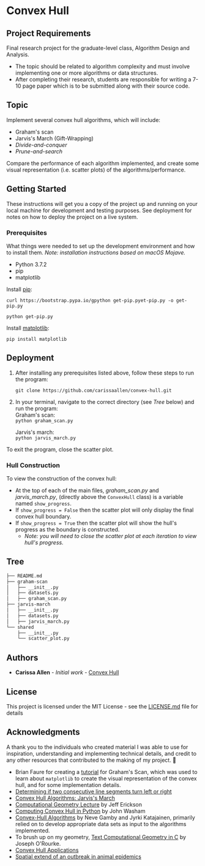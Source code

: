 # Convex Hull

## Project Requirements
Final research project for the graduate-level class, Algorithm Design and Analysis. 
* The topic should be related to algorithm complexity and must involve implementing one or more algorithms or data structures.
* After completing their research, students are responsible for writing a 7-10 page paper which is to be submitted along with their source code.

## Topic
Implement several convex hull algorithms, which will include:
* Graham's scan
* Jarvis's March (Gift-Wrapping) 
* _Divide-and-conquer_
* _Prune-and-search_

Compare the performance of each algorithm implemented, and create some visual representation (i.e. scatter plots) of the algorithms/performance.

## Getting Started

These instructions will get you a copy of the project up and running on your local machine for development and testing purposes. See deployment for notes on how to deploy the project on a live system.

### Prerequisites

What things were needed to set up the development environment and how to install them.
_Note: installation instructions based on macOS Mojave._

* Python 3.7.2
* pip 
* matplotlib

Install [pip](https://pip.pypa.io/en/stable/installing/):
```
curl https://bootstrap.pypa.io/gpython get-pip.pyet-pip.py -o get-pip.py
```
```
python get-pip.py
```

Install [matplotlib](https://matplotlib.org/api/pyplot_api.html#module-matplotlib.pyplot):
```
pip install matplotlib
``` 

## Deployment

1. After installing any prerequisites listed above, follow these steps to run the program:

    `git clone https://github.com/carissaallen/convex-hull.git`

2. In your terminal, navigate to the correct directory (see *Tree* below) and run the program: <br>
    Graham's scan: <br>
    `python graham_scan.py` <br>
    
    Jarvis's march: <br>
    `python jarvis_march.py` <br>

To exit the program, close the scatter plot.

### Hull Construction

To view the construction of the convex hull:
* At the top of each of the main files, _graham_scan.py_ and _jarvis_march.py_, (directly above the `ConvexHull` class) is a variable named `show_progress`.
* If `show_progress = False` then the scatter plot will only display the final convex hull boundary.
* If `show_progress = True` then the scatter plot will show the hull's progress as the boundary is constructed.
  * _Note: you will need to close the scatter plot at each iteration to view hull's progress._

## Tree
```bash
├── README.md
├── graham-scan
│   ├── __init__.py
│   ├── datasets.py
│   ├── graham_scan.py
├── jarvis-march
│   ├── __init__.py
│   ├── datasets.py
│   ├── jarvis_march.py
└── shared
    ├── __init__.py
    └── scatter_plot.py
```

## Authors

* **Carissa Allen** - *Initial work* - [Convex Hull](https://github.com/carissaallen/convex-hull)

## License

This project is licensed under the MIT License - see the [LICENSE.md](LICENSE.md) file for details

## Acknowledgments
A thank you to the individuals who created material I was able to use for inspiration, understanding and implementing technical details, and credit to any other resources that contributed to the making of my project. :clap:

* Brian Faure for creating a [tutorial](https://steemit.com/python/@bfaure/graham-scan-algorithm-background-and-python-code) for Graham's Scan, which was used to learn about `matplotlib` to create the visual representation of the convex hull, and for some implementation details.
* [Determining if two consecutive line segments turn left or right](https://algorithmtutor.com/Computational-Geometry/Determining-if-two-consecutive-segments-turn-left-or-right/)
* [Convex Hull Algorithms: Jarvis's March](https://algorithmtutor.com/Computational-Geometry/Convex-Hull-Algorithms-Jarvis-s-March/)
* [Computational Geometry Lecture](http://jeffe.cs.illinois.edu/teaching/compgeom/notes/01-convexhull.pdf) by Jeff Erickson
* [Computing Convex Hull in Python](https://startupnextdoor.com/computing-convex-hull-in-python/) by John Washam
* [Convex-Hull Algorithms](https://www.researchgate.net/publication/329265407_Convex-Hull_Algorithms_Implementation_Testing_and_Experimentation) by Neve Gamby and Jyrki Katajainen, primarily relied on to develop appropriate data sets as input to the algorithms implemented.
* To brush up on my geometry, [Text Computational Geometry in C](http://crtl-i.com/PDF/comp_c.pdf) by Joseph O'Rourke.
* [Convex Hull Applications](https://www.quora.com/What-are-the-real-life-applications-of-convex-hulls)
* [Spatial extend of an outbreak in animal epidemics](https://www.pnas.org/content/110/11/4239.full)
